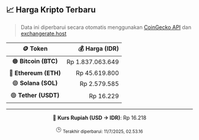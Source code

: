 

<!-- HARGA_KRIPTO -->
## 📈 Harga Kripto Terbaru

> Data ini diperbarui secara otomatis menggunakan [CoinGecko API](https://www.coingecko.com/) dan [exchangerate.host](https://exchangerate.host/)

<div align="center">

| 🪙 Token | 💰 Harga (IDR) |
|:------:|---------------:|
| 🟠 **Bitcoin (BTC)**   | Rp 1.837.063.649 |
| 🔵 **Ethereum (ETH)**  | Rp 45.619.800 |
| 🟣 **Solana (SOL)**    | Rp 2.579.585 |
| 🟢 **Tether (USDT)**   | Rp 16.229 |

---

💱 **Kurs Rupiah (USD → IDR)**: Rp 16.218

🕒 <sub>Terakhir diperbarui: 11/7/2025, 02.53.16</sub>

</div>
<!-- /HARGA_KRIPTO -->